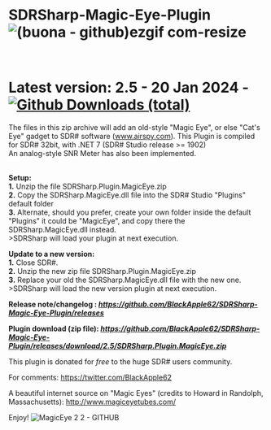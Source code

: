 
# SDRSharp-Magic-Eye-Plugin ![(buona - github)ezgif com-resize](https://github.com/BlackApple62/SDRSharp-Audio-Equalizer-Plugin/assets/47506878/5f19762c-b051-4f99-a315-82be3eda8da5)

<br>

# Latest version: 2.5 - 20 Jan 2024 - [![Github Downloads (total)](https://img.shields.io/github/downloads/BlackApple62/SDRSharp-Magic-Eye-Plugin/2.5/total.svg)](https://github.com/BlackApple62/SDRSharp-Magic-Eye-Plugin/releases/download/2.5/SDRSharp.Plugin.MagicEye.zip)

The files in this zip archive will add an old-style "Magic Eye", or else "Cat's Eye" gadget to SDR# software (www.airspy.com).
This Plugin is compiled for SDR# 32bit, with .NET 7 (SDR# Studio release >= 1902)
<br>An analog-style SNR Meter has also been implemented.<br><br>

**Setup:**
<br>**1.** Unzip the file SDRSharp.Plugin.MagicEye.zip
<br>**2.** Copy the SDRSharp.MagicEye.dll file into the SDR# Studio "Plugins" default folder
<br>**3.** Alternate, should you prefer, create your own folder inside the default "Plugins" it could be "MagicEye", and copy there the SDRSharp.MagicEye.dll instead.
<br>>SDRSharp will load your plugin at next execution.

**Update to a new version:**
<br>**1.** Close SDR#.
<br>**2.** Unzip the new zip file SDRSharp.Plugin.MagicEye.zip
<br>**3.** Replace your old the SDRSharp.MagicEye.dll file with the new one.
<br>>SDRSharp will load the new version plugin at next execution.

**Release note/changelog : _https://github.com/BlackApple62/SDRSharp-Magic-Eye-Plugin/releases_**

**Plugin download (zip file): _https://github.com/BlackApple62/SDRSharp-Magic-Eye-Plugin/releases/download/2.5/SDRSharp.Plugin.MagicEye.zip_**

This plugin is donated for *free* to the huge SDR# users community.<br>

For comments: https://twitter.com/BlackApple62

A beautiful internet source on "Magic Eyes" (credits to Howard in Randolph, Massachusetts): http://www.magiceyetubes.com/

Enjoy!
![MagicEye 2 2 - GITHUB](https://user-images.githubusercontent.com/47506878/195413507-faa9ff9d-91e0-4f6f-b38b-211382417aa7.png)

